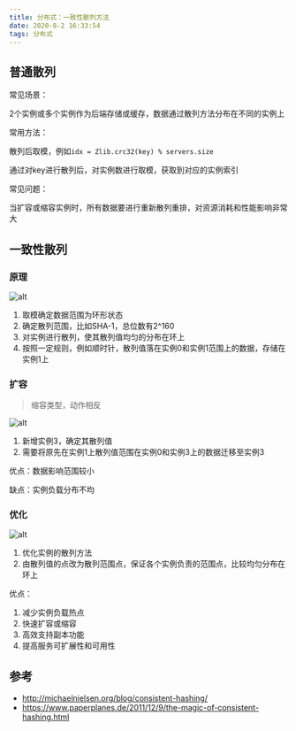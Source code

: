 ```yaml
---
title: 分布式：一致性散列方法
date: 2020-8-2 16:33:54
tags: 分布式
---
```


## 普通散列

常见场景：

2个实例或多个实例作为后端存储或缓存，数据通过散列方法分布在不同的实例上

常用方法：

散列后取模，例如`idx = Zlib.crc32(key) % servers.size`

通过对key进行散列后，对实例数进行取模，获取到对应的实例索引

常见问题：

当扩容或缩容实例时，所有数据要进行重新散列重排，对资源消耗和性能影响非常大

## 一致性散列

### 原理

![alt](http://michaelnielsen.org/blog/wp-content/uploads/2009/06/consistent_hashing_3.PNG)

1. 取模确定数据范围为环形状态
2. 确定散列范围，比如SHA-1，总位数有2^160
3. 对实例进行散列，使其散列值均匀的分布在环上
4. 按照一定规则，例如顺时针，散列值落在实例0和实例1范围上的数据，存储在实例1上

### 扩容

> 缩容类型，动作相反

![alt](http://michaelnielsen.org/blog/wp-content/uploads/2009/06/consistent_hashing_4.PNG)

1. 新增实例3，确定其散列值
2. 需要将原先在实例1上散列值范围在实例0和实例3上的数据迁移至实例3

优点：数据影响范围较小

缺点：实例负载分布不均

### 优化

![alt](http://paperplanes-assets.s3.amazonaws.com/consistent-hashing.png)

1. 优化实例的散列方法
2. 由散列值的点改为散列范围点，保证各个实例负责的范围点，比较均匀分布在环上

优点：

1. 减少实例负载热点
2. 快速扩容或缩容
3. 高效支持副本功能
4. 提高服务可扩展性和可用性

## 参考

- http://michaelnielsen.org/blog/consistent-hashing/
- https://www.paperplanes.de/2011/12/9/the-magic-of-consistent-hashing.html
